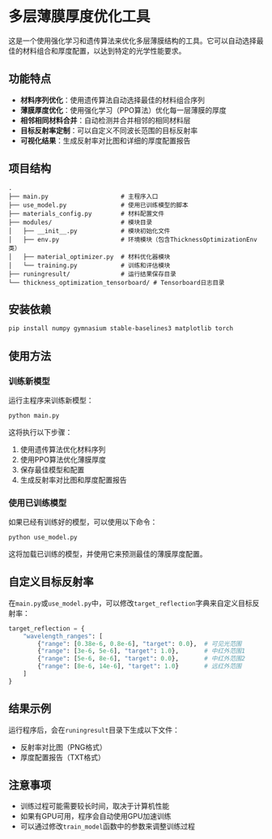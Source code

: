 # 多层薄膜厚度优化工具

这是一个使用强化学习和遗传算法来优化多层薄膜结构的工具。它可以自动选择最佳的材料组合和厚度配置，以达到特定的光学性能要求。

## 功能特点

- **材料序列优化**：使用遗传算法自动选择最佳的材料组合序列
- **薄膜厚度优化**：使用强化学习（PPO算法）优化每一层薄膜的厚度
- **相邻相同材料合并**：自动检测并合并相邻的相同材料层
- **目标反射率定制**：可以自定义不同波长范围的目标反射率
- **可视化结果**：生成反射率对比图和详细的厚度配置报告

## 项目结构

```
.
├── main.py                    # 主程序入口
├── use_model.py               # 使用已训练模型的脚本
├── materials_config.py        # 材料配置文件
├── modules/                   # 模块目录
│   ├── __init__.py            # 模块初始化文件
│   ├── env.py                 # 环境模块（包含ThicknessOptimizationEnv类）
│   ├── material_optimizer.py  # 材料优化器模块
│   └── training.py            # 训练和评估模块
├── runingresult/              # 运行结果保存目录
└── thickness_optimization_tensorboard/ # Tensorboard日志目录
```

## 安装依赖

```bash
pip install numpy gymnasium stable-baselines3 matplotlib torch
```

## 使用方法

### 训练新模型

运行主程序来训练新模型：

```bash
python main.py
```

这将执行以下步骤：
1. 使用遗传算法优化材料序列
2. 使用PPO算法优化薄膜厚度
3. 保存最佳模型和配置
4. 生成反射率对比图和厚度配置报告

### 使用已训练模型

如果已经有训练好的模型，可以使用以下命令：

```bash
python use_model.py
```

这将加载已训练的模型，并使用它来预测最佳的薄膜厚度配置。

## 自定义目标反射率

在`main.py`或`use_model.py`中，可以修改`target_reflection`字典来自定义目标反射率：

```python
target_reflection = {
    "wavelength_ranges": [
        {"range": [0.38e-6, 0.8e-6], "target": 0.0},  # 可见光范围
        {"range": [3e-6, 5e-6], "target": 1.0},       # 中红外范围1
        {"range": [5e-6, 8e-6], "target": 0.0},       # 中红外范围2
        {"range": [8e-6, 14e-6], "target": 1.0}       # 远红外范围
    ]
}
```

## 结果示例

运行程序后，会在`runingresult`目录下生成以下文件：
- 反射率对比图（PNG格式）
- 厚度配置报告（TXT格式）

## 注意事项

- 训练过程可能需要较长时间，取决于计算机性能
- 如果有GPU可用，程序会自动使用GPU加速训练
- 可以通过修改`train_model`函数中的参数来调整训练过程 